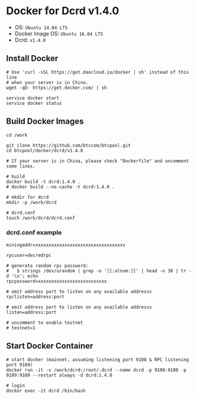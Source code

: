 Docker for Dcrd v1.4.0
============================

* OS: `Ubuntu 14.04 LTS`
* Docker Image OS: `Ubuntu 16.04 LTS`
* Dcrd: `v1.4.0`

## Install Docker

```
# Use 'curl -sSL https://get.daocloud.io/docker | sh' instead of this line
# when your server is in China.
wget -qO- https://get.docker.com/ | sh

service docker start
service docker status
```

## Build Docker Images

```
cd /work

git clone https://github.com/btccom/btcpool.git
cd btcpool/docker/dcrd/v1.4.0

# If your server is in China, please check "Dockerfile" and uncomment some lines.

# build
docker build -t dcrd:1.4.0 .
# docker build --no-cache -t dcrd:1.4.0 .

# mkdir for dcrd
mkdir -p /work/dcrd

# dcrd.conf
touch /work/dcrd/dcrd.conf
```

### dcrd.conf example

```
miningaddr=xxxxxxxxxxxxxxxxxxxxxxxxxxxxxxxxxx

rpcuser=decredrpc

# generate random rpc password:
#   $ strings /dev/urandom | grep -o '[[:alnum:]]' | head -n 30 | tr -d '\n'; echo
rpcpassword=xxxxxxxxxxxxxxxxxxxxxxxxxx

# omit address part to listen on any available addresss
rpclisten=address:port

# omit address part to listen on any available addresss
listen=address:port

# uncomment to enable testnet
# testnet=1
```

## Start Docker Container

```
# start docker (mainnet, assuming listening port 9108 & RPC listening port 9109)
docker run -it -v /work/dcrd:/root/.dcrd --name dcrd -p 9108:9108 -p 9109:9109 --restart always -d dcrd:1.4.0

# login
docker exec -it dcrd /bin/bash
```
